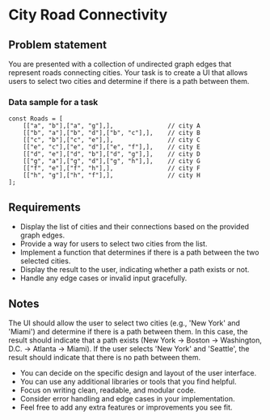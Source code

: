 # City Road Connectivity

## Problem statement

You are presented with a collection of undirected graph edges that represent roads connecting cities. Your task is to create a UI that allows users to select two cities and determine if there is a path between them.

### Data sample for a task

    const Roads = [
        [["a", "b"],["a", "g"],],               // city A
        [["b", "a"],["b", "d"],["b", "c"],],    // city B
        [["c", "b"],["c", "e"],],               // city C
        [["e", "c"],["e", "d"],["e", "f"],],    // city E
        [["d", "e"],["d", "b"],["d", "g"],],    // city D
        [["g", "a"],["g", "d"],["g", "h"],],    // city G
        [["f", "e"],["f", "h"],],               // city F
        [["h", "g"],["h", "f"],],               // city H
    ];

## Requirements

- Display the list of cities and their connections based on the provided graph edges.
- Provide a way for users to select two cities from the list.
- Implement a function that determines if there is a path between the two selected cities.
- Display the result to the user, indicating whether a path exists or not.
- Handle any edge cases or invalid input gracefully.

## Notes

The UI should allow the user to select two cities (e.g., 'New York' and 'Miami') and determine if there is a path between them. In this case, the result should indicate that a path exists (New York -> Boston -> Washington, D.C. -> Atlanta -> Miami). If the user selects 'New York' and 'Seattle', the result should indicate that there is no path between them.

- You can decide on the specific design and layout of the user interface.
- You can use any additional libraries or tools that you find helpful.
- Focus on writing clean, readable, and modular code.
- Consider error handling and edge cases in your implementation.
- Feel free to add any extra features or improvements you see fit.

